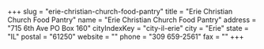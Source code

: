 +++
slug = "erie-christian-church-food-pantry"
title = "Erie Christian Church Food Pantry"
name = "Erie Christian Church Food Pantry"
address = "715 6th Ave PO Box 160"
cityIndexKey = "city-il-erie"
city = "Erie"
state = "IL"
postal = "61250"
website = ""
phone = "309 659-2561"
fax = ""
+++
